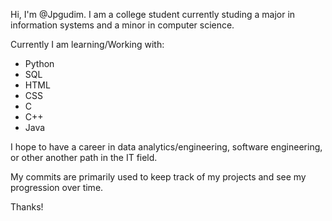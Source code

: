 Hi, I'm @Jpgudim. I am a college student currently studing a major in information systems and a minor in computer science.

Currently I am learning/Working with:
- Python
- SQL
- HTML
- CSS
- C
- C++
- Java

I hope to have a career in data analytics/engineering, software engineering, or other another path in the IT field.

My commits are primarily used to keep track of my projects and see my progression over time.

Thanks!

